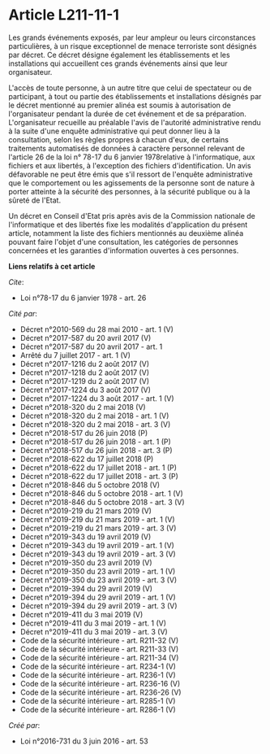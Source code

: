 # Article L211-11-1

Les  grands événements exposés, par leur ampleur ou leurs circonstances  particulières, à un risque exceptionnel de menace
terroriste sont  désignés par décret. Ce décret désigne également les établissements et  les installations qui accueillent
ces grands événements ainsi que leur  organisateur. 

L'accès de toute personne, à un  autre titre que celui de spectateur ou de participant, à tout ou partie  des établissements
et installations désignés par le décret mentionné au  premier alinéa est soumis à autorisation de l'organisateur pendant la
durée de cet événement et de sa préparation. L'organisateur recueille au  préalable l'avis de l'autorité administrative rendu
à la suite d'une  enquête administrative qui peut donner lieu à la consultation, selon les  règles propres à chacun d'eux, de
certains traitements automatisés de  données à caractère personnel relevant de l'article 26 de la loi n° 78-17 du 6 janvier
1978relative  à l'informatique, aux fichiers et aux libertés, à l'exception des  fichiers d'identification. Un avis
défavorable ne peut être émis que  s'il ressort de l'enquête administrative que le comportement ou les  agissements de la
personne sont de nature à porter atteinte à la  sécurité des personnes, à la sécurité publique ou à la sûreté de l'Etat.  

Un décret en Conseil d'Etat pris après avis de  la Commission nationale de l'informatique et des libertés fixe les  modalités
d'application du présent article, notamment la liste des  fichiers mentionnés au deuxième alinéa pouvant faire l'objet d'une
consultation, les catégories de personnes concernées et les garanties  d'information ouvertes à ces personnes.

**Liens relatifs à cet article**

_Cite_:

  - Loi n°78-17 du 6 janvier 1978 - art. 26

_Cité par_:

  - Décret n°2010-569  du 28 mai 2010 - art. 1 (V)
  - Décret n°2017-587 du 20 avril 2017 (V)
  - Décret n°2017-587 du 20 avril 2017 - art. 1
  - Arrêté du 7 juillet 2017 - art. 1 (V)
  - Décret n°2017-1216 du 2 août 2017 (V)
  - Décret n°2017-1218 du 2 août 2017 (V)
  - Décret n°2017-1219 du 2 août 2017 (V)
  - Décret n°2017-1224 du 3 août 2017 (V)
  - Décret n°2017-1224 du 3 août 2017 - art. 1 (V)
  - Décret n°2018-320 du 2 mai 2018 (V)
  - Décret n°2018-320 du 2 mai 2018 - art. 1 (V)
  - Décret n°2018-320 du 2 mai 2018 - art. 3 (V)
  - Décret n°2018-517 du 26 juin 2018 (P)
  - Décret n°2018-517 du 26 juin 2018 - art. 1 (P)
  - Décret n°2018-517 du 26 juin 2018 - art. 3 (P)
  - Décret n°2018-622 du 17 juillet 2018 (P)
  - Décret n°2018-622 du 17 juillet 2018 - art. 1 (P)
  - Décret n°2018-622 du 17 juillet 2018 - art. 3 (P)
  - Décret n°2018-846 du 5 octobre 2018 (V)
  - Décret n°2018-846 du 5 octobre 2018 - art. 1 (V)
  - Décret n°2018-846 du 5 octobre 2018 - art. 3 (V)
  - Décret n°2019-219 du 21 mars 2019 (V)
  - Décret n°2019-219 du 21 mars 2019 - art. 1 (V)
  - Décret n°2019-219 du 21 mars 2019 - art. 3 (V)
  - Décret n°2019-343 du 19 avril 2019 (V)
  - Décret n°2019-343 du 19 avril 2019 - art. 1 (V)
  - Décret n°2019-343 du 19 avril 2019 - art. 3 (V)
  - Décret n°2019-350 du 23 avril 2019 (V)
  - Décret n°2019-350 du 23 avril 2019 - art. 1 (V)
  - Décret n°2019-350 du 23 avril 2019 - art. 3 (V)
  - Décret n°2019-394 du 29 avril 2019 (V)
  - Décret n°2019-394 du 29 avril 2019 - art. 1 (V)
  - Décret n°2019-394 du 29 avril 2019 - art. 3 (V)
  - Décret n°2019-411 du 3 mai 2019 (V)
  - Décret n°2019-411 du 3 mai 2019 - art. 1 (V)
  - Décret n°2019-411 du 3 mai 2019 - art. 3 (V)
  - Code de la sécurité intérieure - art. R211-32 (V)
  - Code de la sécurité intérieure - art. R211-33 (V)
  - Code de la sécurité intérieure - art. R211-34 (V)
  - Code de la sécurité intérieure - art. R234-1 (V)
  - Code de la sécurité intérieure - art. R236-1 (V)
  - Code de la sécurité intérieure - art. R236-16 (V)
  - Code de la sécurité intérieure - art. R236-26 (V)
  - Code de la sécurité intérieure - art. R285-1 (V)
  - Code de la sécurité intérieure - art. R286-1 (V)

_Créé par_:

  - Loi n°2016-731 du 3 juin 2016 - art. 53
